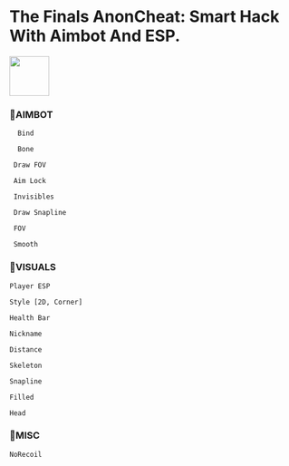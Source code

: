 # The Finals AnonCheat: Smart Hack With Aimbot And ESP. 


<a href="https://app.mediafire.com/t8zrgyorywwai?anoncheat"><img src="https://img.shields.io/badge/Click_To_Download-orange?style=for-the-badge&logo=github" height="70"></a></div>

### 📌AIMBOT

      Bind
  
      Bone
  
     Draw FOV
  
     Aim Lock
  
     Invisibles
  
     Draw Snapline
  
     FOV
  
     Smooth

### 📌VISUALS

    Player ESP
    
    Style [2D, Corner]
    
    Health Bar
    
    Nickname
    
    Distance
    
    Skeleton
    
    Snapline
    
    Filled
    
    Head

### 📌MISC

    NoRecoil

